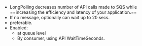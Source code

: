 - LongPolling decreases number of API calls made to SQS while ==increasing the efficiency and latency of your application.==
- If no message, optionally can wait up to 20 secs. 
- preferable. 
- Enabled:
	- at queue level 
	- By consumer, using API WaitTimeSeconds.